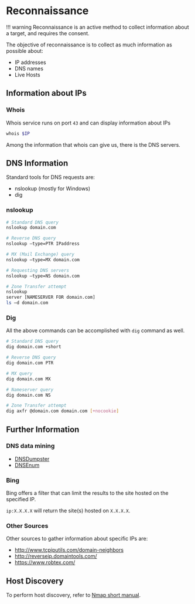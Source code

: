 # Reconnaissance

!!! warning
    Reconnaissance is an active method to collect information about a target, and requires the
    consent.
    
The objective of reconnaissance is to collect as much information as possible about:

* IP addresses
* DNS names
* Live Hosts


## Information about IPs

### Whois

Whois service runs on port `43` and can display information about IPs

```bash
whois $IP
```

Among the information that whois can give us, there is the DNS servers.

## DNS Information

Standard tools for DNS requests are:

* nslookup (mostly for Windows)
* dig

### nslookup


```bash
# Standard DNS query
nslookup domain.com

# Reverse DNS query
nslookup –type=PTR IPaddress

# MX (Mail Exchange) query
nslookup –type=MX domain.com

# Requesting DNS servers
nslookup –type=NS domain.com

# Zone Transfer attempt
nslookup
server [NAMESERVER FOR domain.com]
ls –d domain.com
```

### Dig

All the above commands can be accomplished with `dig` command as well.

```bash
# Standard DNS query
dig domain.com +short

# Reverse DNS query
dig domain.com PTR

# MX query
dig domain.com MX

# Nameserver query
dig domain.com NS

# Zone Transfer attempt
dig axfr @domain.com domain.com [+nocookie]
```

## Further Information

### DNS data mining

* [DNSDumpster](https://dnsdumpster.com)
* [DNSEnum](https://github.com/fwaeytens/dnsenum)

### Bing

Bing offers a filter that can limit the results to the site hosted on the specified IP.

`ip:X.X.X.X` will return the site(s) hosted on `X.X.X.X`.

### Other Sources

Other sources to gather information about specific IPs are:

* http://www.tcpiputils.com/domain-neighbors
* http://reverseip.domaintools.com/
* https://www.robtex.com/

## Host Discovery

To perform host discovery, refer to [Nmap short manual](../Scanning_Enumeration/nmap.md).





